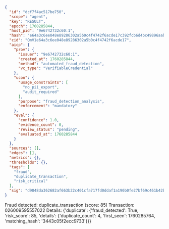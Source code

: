 ```json
{
  "id": "dcf7f4ac517be750",
  "scope": "agent",
  "key": "RESULT",
  "epoch": 1760285844,
  "host_pid": "9e6742732c60:1",
  "hash": "e64a3c6ee048e89286302a5b0c4f4742f6acde17c392fcb6d4bc49896aab6cc1",
  "cid": "QmV1e64a3c6ee048e89286302a5b0c4f4742f6acde17",
  "aicp": {
    "prov": {
      "issuer": "9e6742732c60:1",
      "created_at": 1760285844,
      "method": "automated_fraud_detection",
      "vc_type": "VerifiableCredential"
    },
    "ucon": {
      "usage_constraints": [
        "no_pii_export",
        "audit_required"
      ],
      "purpose": "fraud_detection_analysis",
      "enforcement": "mandatory"
    },
    "eval": {
      "confidence": 1.0,
      "evidence_count": 0,
      "review_status": "pending",
      "evaluated_at": 1760285844
    }
  },
  "sources": [],
  "edges": [],
  "metrics": {},
  "thresholds": {},
  "tags": [
    "fraud",
    "duplicate_transaction",
    "risk_critical"
  ],
  "sig": "d9848da362682af663b22c401cfa717fd0ddaf1a190b0fe27bf69c461b42bc8a"
}
```

Fraud detected: duplicate_transaction (score: 85)
Transaction: 026009595557022
Details: {'duplicate': {'fraud_detected': True, 'risk_score': 85, 'details': {'duplicate_count': 4, 'first_seen': 1760285764, 'matching_hash': '3443c05f2ecc9733'}}}